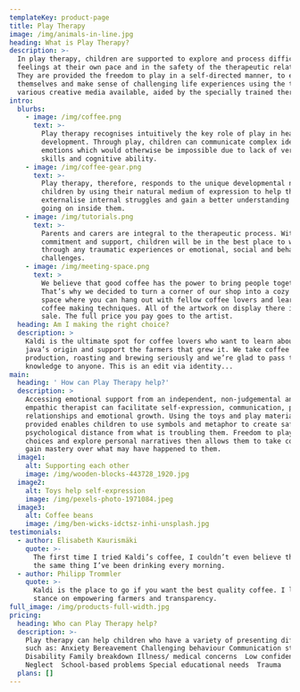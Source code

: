 ```yaml
---
templateKey: product-page
title: Play Therapy
image: /img/animals-in-line.jpg
heading: What is Play Therapy?
description: >-
  In play therapy, children are supported to explore and process difficult
  feelings at their own pace and in the safety of the therapeutic relationship.
  They are provided the freedom to play in a self-directed manner, to express
  themselves and make sense of challenging life experiences using the toys and
  various creative media available, aided by the specially trained therapist.  
intro:
  blurbs:
    - image: /img/coffee.png
      text: >-
        Play therapy recognises intuitively the key role of play in healthy
        development. Through play, children can communicate complex ideas and
        emotions which would otherwise be impossible due to lack of verbal
        skills and cognitive ability. 
    - image: /img/coffee-gear.png
      text: >-
        Play therapy, therefore, responds to the unique developmental needs of
        children by using their natural medium of expression to help them
        externalise internal struggles and gain a better understanding of what’s
        going on inside them.  
    - image: /img/tutorials.png
      text: >-
        Parents and carers are integral to the therapeutic process. With their
        commitment and support, children will be in the best place to work
        through any traumatic experiences or emotional, social and behavioural
        challenges.
    - image: /img/meeting-space.png
      text: >
        We believe that good coffee has the power to bring people together.
        That’s why we decided to turn a corner of our shop into a cozy meeting
        space where you can hang out with fellow coffee lovers and learn about
        coffee making techniques. All of the artwork on display there is for
        sale. The full price you pay goes to the artist.
  heading: Am I making the right choice?
  description: >
    Kaldi is the ultimate spot for coffee lovers who want to learn about their
    java’s origin and support the farmers that grew it. We take coffee
    production, roasting and brewing seriously and we’re glad to pass that
    knowledge to anyone. This is an edit via identity...
main:
  heading: ' How can Play Therapy help?'
  description: >
    Accessing emotional support from an independent, non-judgemental and
    empathic therapist can facilitate self-expression, communication, positive
    relationships and emotional growth. Using the toys and play materials
    provided enables children to use symbols and metaphor to create safe
    psychological distance from what is troubling them. Freedom to play, make
    choices and explore personal narratives then allows them to take control and
    gain mastery over what may have happened to them.
  image1:
    alt: Supporting each other
    image: /img/wooden-blocks-443728_1920.jpg
  image2:
    alt: Toys help self-expression
    image: /img/pexels-photo-1971084.jpeg
  image3:
    alt: Coffee beans
    image: /img/ben-wicks-idctsz-inhi-unsplash.jpg
testimonials:
  - author: Elisabeth Kaurismäki
    quote: >-
      The first time I tried Kaldi’s coffee, I couldn’t even believe that was
      the same thing I’ve been drinking every morning.
  - author: Philipp Trommler
    quote: >-
      Kaldi is the place to go if you want the best quality coffee. I love their
      stance on empowering farmers and transparency.
full_image: /img/products-full-width.jpg
pricing:
  heading: Who can Play Therapy help?
  description: >-
    Play therapy can help children who have a variety of presenting difficulties
    such as: Anxiety Bereavement Challenging behaviour Communication struggles 
    Disability Family breakdown Illness/ medical concerns  Low confidence
    Neglect  School-based problems Special educational needs  Trauma
  plans: []
---
```


